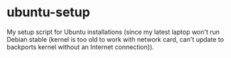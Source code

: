 # ubuntu-setup
My setup script for Ubuntu installations (since my latest laptop won't run Debian stable (kernel is too old to work with network card, can't update to backports kernel without an Internet connection)).
